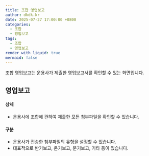 ```yaml
---
title: 조합 영업보고
author: dkdk.kr
date: 2025-07-27 17:00:00 +0800
categories:
  - 조합
  - 영업보고
tags:
  - 조합
  - 영업보고
render_with_liquid: true
mermaid: false
---
```

조합 영업보고는 운용사가 제출한 영업보고서를 확인할 수 있는 화면입니다.  
## 영업보고
#### 상세
 - 운용사에 조합에 관하여 제출한 모든 첨부파일을 확인할 수 있습니다. 
#### 구분
- 운용사가 전송한 첨부파일의 유형을 설정할 수 있습니다.
- 대표적으로 반기보고, 온기보고, 분기보고, 기타 등이 있습니다. 